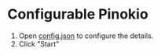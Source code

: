 # Configurable Pinokio

1. Open [config.json](config.json) to configure the details.
2. Click "Start"
